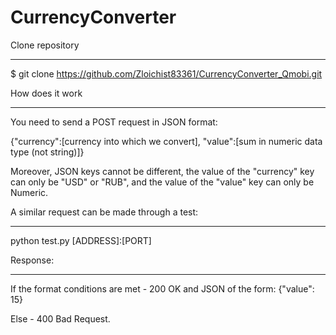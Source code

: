 # CurrencyConverter
Clone repository
___
$ git clone https://github.com/Zloichist83361/CurrencyConverter_Qmobi.git

How does it work
___
You need to send a POST request in JSON format:

{"currency":[currency into which we convert], "value":[sum in numeric data type (not string)]}

Moreover, JSON keys cannot be different, the value of the "currency" key can only be "USD" or "RUB", and the value of the "value" key can only be Numeric.

A similar request can be made through a test:
___
 python test.py [ADDRESS]:[PORT]
 
Response:
___
If the format conditions are met - 200 OK and JSON of the form: {"value": 15}

Else - 400 Bad Request.
